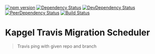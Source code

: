 [![npm version](https://badge.fury.io/js/kapgel-travis-ping.svg)](http://badge.fury.io/js/kapgel-travis-ping)
[![Dependency Status](https://david-dm.org/kapgel/kapgel-travis-ping.svg)](https://david-dm.org/kapgel/kapgel-travis-ping)
[![DevDependency Status](https://david-dm.org/kapgel/kapgel-travis-ping/dev-status.svg)](https://david-dm.org/kapgel/kapgel-travis-ping#info=devDependencies)
[![PeerDependency Status](https://david-dm.org/kapgel/kapgel-travis-ping/peer-status.svg)](https://david-dm.org/kapgel/kapgel-travis-ping#info=peerDependencies)
[![Build Status](https://travis-ci.org/kapgel/kapgel-travis-ping.svg?branch=master)](https://travis-ci.org/kapgel/kapgel-travis-ping)

# Kapgel Travis Migration Scheduler

> Travis ping with given repo and branch
